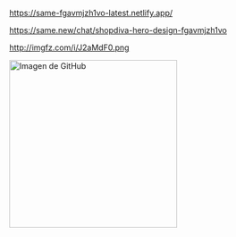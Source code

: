 https://same-fgavmjzh1vo-latest.netlify.app/

https://same.new/chat/shopdiva-hero-design-fgavmjzh1vo

http://imgfz.com/i/J2aMdF0.png



 <img
    src="http://imgfz.com/i/J2aMdF0.png"
    alt="Imagen de GitHub"
    class="rounded shadow-md"
    width="300"
  />
